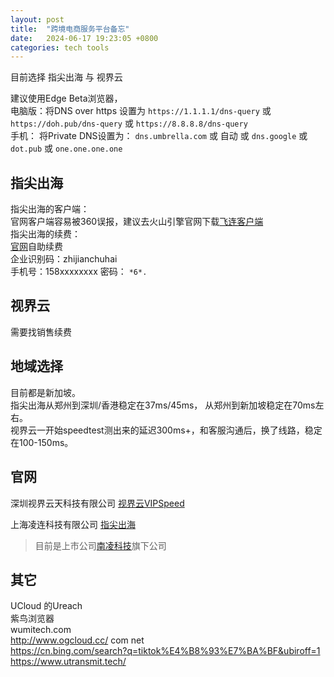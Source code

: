 ```yaml
---
layout: post
title:  "跨境电商服务平台备忘"
date:   2024-06-17 19:23:05 +0800
categories: tech tools
---  
```


目前选择 指尖出海 与 视界云  

建议使用Edge Beta浏览器，  
电脑版：将DNS over https 设置为 `https://1.1.1.1/dns-query` 或 `https://doh.pub/dns-query` 或 `https://8.8.8.8/dns-query`  
手机： 将Private DNS设置为： `dns.umbrella.com` 或 自动 或 `dns.google` 或 `dot.pub` 或 `one.one.one.one`

## 指尖出海  
指尖出海的客户端：  
官网客户端容易被360误报，建议去火山引擎官网下载[飞连客户端](https://www.volcengine.com/product/feilian/download)  
指尖出海的续费：   
[官网](https://www.zhijianchuhai.com/)自助续费  
企业识别码：zhijianchuhai  
手机号：158xxxxxxxx
密码： `*6*.`

## 视界云
需要找销售续费  


## 地域选择  
目前都是新加坡。  
指尖出海从郑州到深圳/香港稳定在37ms/45ms， 从郑州到新加坡稳定在70ms左右。  
视界云一开始speedtest测出来的延迟300ms+，和客服沟通后，换了线路，稳定在100-150ms。


## 官网

深圳视界云天科技有限公司  [视界云VIPSpeed](https://www.vdnlink.cn)  

上海凌连科技有限公司 [指尖出海](https://www.zhijianchuhai.com/)
>目前是上市公司[南凌科技](https://www.nova.net.cn/)旗下公司  

## 其它
UCloud 的Ureach  
紫鸟浏览器  
wumitech.com  
http://www.ogcloud.cc/  com net  
https://cn.bing.com/search?q=tiktok%E4%B8%93%E7%BA%BF&ubiroff=1  
https://www.utransmit.tech/  

